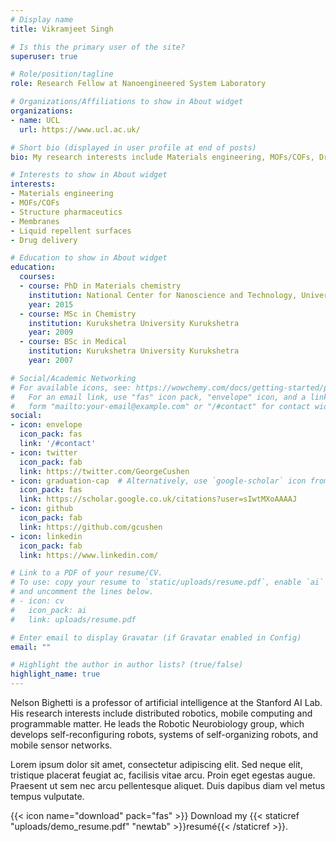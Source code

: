 ```yaml
---
# Display name
title: Vikramjeet Singh

# Is this the primary user of the site?
superuser: true

# Role/position/tagline
role: Research Fellow at Nanoengineered System Laboratory

# Organizations/Affiliations to show in About widget
organizations:
- name: UCL
  url: https://www.ucl.ac.uk/

# Short bio (displayed in user profile at end of posts)
bio: My research interests include Materials engineering, MOFs/COFs, Drug delivery and Membranes.

# Interests to show in About widget
interests:
- Materials engineering
- MOFs/COFs
- Structure pharmaceutics
- Membranes
- Liquid repellent surfaces
- Drug delivery

# Education to show in About widget
education:
  courses:
  - course: PhD in Materials chemistry
    institution: National Center for Nanoscience and Technology, University of Chinese Academy of Sciences
    year: 2015
  - course: MSc in Chemistry
    institution: Kurukshetra University Kurukshetra
    year: 2009
  - course: BSc in Medical
    institution: Kurukshetra University Kurukshetra
    year: 2007

# Social/Academic Networking
# For available icons, see: https://wowchemy.com/docs/getting-started/page-builder/#icons
#   For an email link, use "fas" icon pack, "envelope" icon, and a link in the
#   form "mailto:your-email@example.com" or "/#contact" for contact widget.
social:
- icon: envelope
  icon_pack: fas
  link: '/#contact'
- icon: twitter
  icon_pack: fab
  link: https://twitter.com/GeorgeCushen
- icon: graduation-cap  # Alternatively, use `google-scholar` icon from `ai` icon pack
  icon_pack: fas
  link: https://scholar.google.co.uk/citations?user=sIwtMXoAAAAJ
- icon: github
  icon_pack: fab
  link: https://github.com/gcushen
- icon: linkedin
  icon_pack: fab
  link: https://www.linkedin.com/

# Link to a PDF of your resume/CV.
# To use: copy your resume to `static/uploads/resume.pdf`, enable `ai` icons in `params.toml`, 
# and uncomment the lines below.
# - icon: cv
#   icon_pack: ai
#   link: uploads/resume.pdf

# Enter email to display Gravatar (if Gravatar enabled in Config)
email: ""

# Highlight the author in author lists? (true/false)
highlight_name: true
---
```


Nelson Bighetti is a professor of artificial intelligence at the Stanford AI Lab. His research interests include distributed robotics, mobile computing and programmable matter. He leads the Robotic Neurobiology group, which develops self-reconfiguring robots, systems of self-organizing robots, and mobile sensor networks.

Lorem ipsum dolor sit amet, consectetur adipiscing elit. Sed neque elit, tristique placerat feugiat ac, facilisis vitae arcu. Proin eget egestas augue. Praesent ut sem nec arcu pellentesque aliquet. Duis dapibus diam vel metus tempus vulputate.

{{< icon name="download" pack="fas" >}} Download my {{< staticref "uploads/demo_resume.pdf" "newtab" >}}resumé{{< /staticref >}}.
